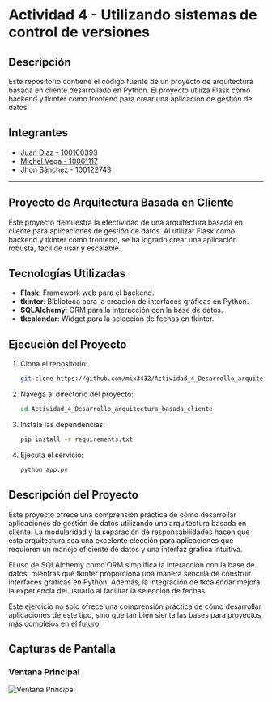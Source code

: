# Actividad 4 - Utilizando sistemas de control de versiones

## Descripción

Este repositorio contiene el código fuente de un proyecto de arquitectura basada en cliente desarrollado en Python. El proyecto utiliza Flask como backend y tkinter como frontend para crear una aplicación de gestión de datos.

## Integrantes

- [Juan Diaz - 100160393](https://github.com/juandiazmoya)
- [Michel Vega - 10061117](https://github.com/mix3432)
- [Jhon Sánchez - 100122743](https://github.com/Alexsanchez-WP)

---

## Proyecto de Arquitectura Basada en Cliente

Este proyecto demuestra la efectividad de una arquitectura basada en cliente para aplicaciones de gestión de datos. Al utilizar Flask como backend y tkinter como frontend, se ha logrado crear una aplicación robusta, fácil de usar y escalable.

## Tecnologías Utilizadas

- **Flask**: Framework web para el backend.
- **tkinter**: Biblioteca para la creación de interfaces gráficas en Python.
- **SQLAlchemy**: ORM para la interacción con la base de datos.
- **tkcalendar**: Widget para la selección de fechas en tkinter.

## Ejecución del Proyecto

1. Clona el repositorio:

    ```bash
    git clone https://github.com/mix3432/Actividad_4_Desarrollo_arquitectura_basada_cliente.git
    ```

2. Navega al directorio del proyecto:

    ```bash
    cd Actividad_4_Desarrollo_arquitectura_basada_cliente
    ```

3. Instala las dependencias:

    ```bash
    pip install -r requirements.txt
    ```

4. Ejecuta el servicio:

    ```bash
    python app.py
    ```

## Descripción del Proyecto

Este proyecto ofrece una comprensión práctica de cómo desarrollar aplicaciones de gestión de datos utilizando una arquitectura basada en cliente. La modularidad y la separación de responsabilidades hacen que esta arquitectura sea una excelente elección para aplicaciones que requieren un manejo eficiente de datos y una interfaz gráfica intuitiva.

El uso de SQLAlchemy como ORM simplifica la interacción con la base de datos, mientras que tkinter proporciona una manera sencilla de construir interfaces gráficas en Python. Además, la integración de tkcalendar mejora la experiencia del usuario al facilitar la selección de fechas.

Este ejercicio no solo ofrece una comprensión práctica de cómo desarrollar aplicaciones de este tipo, sino que también sienta las bases para proyectos más complejos en el futuro.

## Capturas de Pantalla

### Ventana Principal

![Ventana Principal](/docs/img/front.png)
